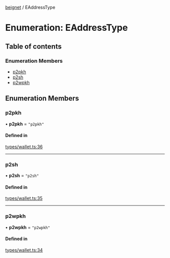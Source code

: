 [beignet](../README.md) / EAddressType

# Enumeration: EAddressType

## Table of contents

### Enumeration Members

- [p2pkh](EAddressType.md#p2pkh)
- [p2sh](EAddressType.md#p2sh)
- [p2wpkh](EAddressType.md#p2wpkh)

## Enumeration Members

### p2pkh

• **p2pkh** = ``"p2pkh"``

#### Defined in

[types/wallet.ts:36](https://github.com/synonymdev/beignet/blob/6c60ef8/src/types/wallet.ts#L36)

___

### p2sh

• **p2sh** = ``"p2sh"``

#### Defined in

[types/wallet.ts:35](https://github.com/synonymdev/beignet/blob/6c60ef8/src/types/wallet.ts#L35)

___

### p2wpkh

• **p2wpkh** = ``"p2wpkh"``

#### Defined in

[types/wallet.ts:34](https://github.com/synonymdev/beignet/blob/6c60ef8/src/types/wallet.ts#L34)
